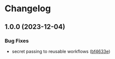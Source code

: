 # Changelog

## 1.0.0 (2023-12-04)


### Bug Fixes

* secret passing to reusable workflows ([bf4633e](https://github.com/intelfisz/actions/commit/bf4633ea08eada820fadc33542a96f2a804330e8))
